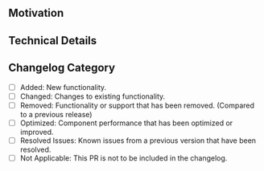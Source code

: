 ## Motivation
<!-- Explain the purpose of this PR and the goals it aims to achieve. -->

## Technical Details
<!-- Explain the changes along with any relevant GitHub links. -->

## Changelog Category
<!-- Also add the appropriate "Changelog:<...>" PR label. -->

- [ ] Added: New functionality.
- [ ] Changed: Changes to existing functionality.
- [ ] Removed: Functionality or support that has been removed. (Compared to a previous release)
- [ ] Optimized: Component performance that has been optimized or improved.
- [ ] Resolved Issues: Known issues from a previous version that have been resolved.
- [ ] Not Applicable: This PR is not to be included in the changelog.
